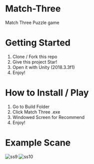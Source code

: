 # Match-Three
Match Three Puzzle game

# Getting Started
1. Clone / Fork this repo
2. Give this project Star!
3. Open it with Unity (2018.3.3f1)
4. Enjoy!

# How to Install / Play
1. Go to Build Folder
2. Click Match Three .exe
3. Windowed Screen for Recommend
4. Enjoy!

# Example Scane
![ss9](https://user-images.githubusercontent.com/89525164/134640221-6477f0a0-d2d3-401c-8441-8775fe58c38f.png)
![ss10](https://user-images.githubusercontent.com/89525164/134640238-a191a4e2-ce91-42ee-a782-f0d8f302e545.png)
